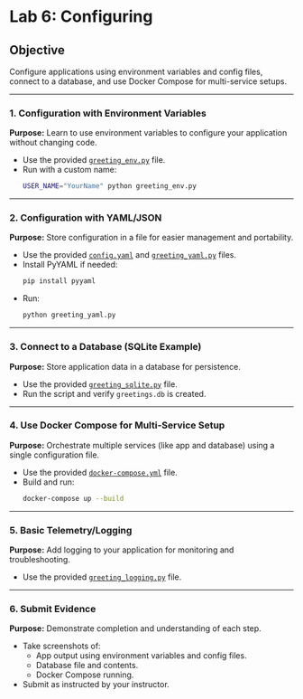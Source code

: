 # Lab 6: Configuring

## Objective
Configure applications using environment variables and config files, connect to a database, and use Docker Compose for multi-service setups.

---

### 1. Configuration with Environment Variables
**Purpose:** Learn to use environment variables to configure your application without changing code.

- Use the provided [`greeting_env.py`](../provided_lab_files/Lab6/greeting_env.py:1) file.
- Run with a custom name:
  ```sh
  USER_NAME="YourName" python greeting_env.py
  ```

---

### 2. Configuration with YAML/JSON
**Purpose:** Store configuration in a file for easier management and portability.

- Use the provided [`config.yaml`](../provided_lab_files/Lab6/config.yaml:1) and [`greeting_yaml.py`](../provided_lab_files/Lab6/greeting_yaml.py:1) files.
- Install PyYAML if needed:
  ```sh
  pip install pyyaml
  ```
- Run:
  ```sh
  python greeting_yaml.py
  ```

---

### 3. Connect to a Database (SQLite Example)
**Purpose:** Store application data in a database for persistence.

- Use the provided [`greeting_sqlite.py`](../provided_lab_files/Lab6/greeting_sqlite.py:1) file.
- Run the script and verify `greetings.db` is created.

---

### 4. Use Docker Compose for Multi-Service Setup
**Purpose:** Orchestrate multiple services (like app and database) using a single configuration file.

- Use the provided [`docker-compose.yml`](../provided_lab_files/Lab6/docker-compose.yml:1) file.
- Build and run:
  ```sh
  docker-compose up --build
  ```

---

### 5. Basic Telemetry/Logging
**Purpose:** Add logging to your application for monitoring and troubleshooting.

- Use the provided [`greeting_logging.py`](../provided_lab_files/Lab6/greeting_logging.py:1) file.

---

### 6. Submit Evidence
**Purpose:** Demonstrate completion and understanding of each step.

- Take screenshots of:
  - App output using environment variables and config files.
  - Database file and contents.
  - Docker Compose running.
- Submit as instructed by your instructor.